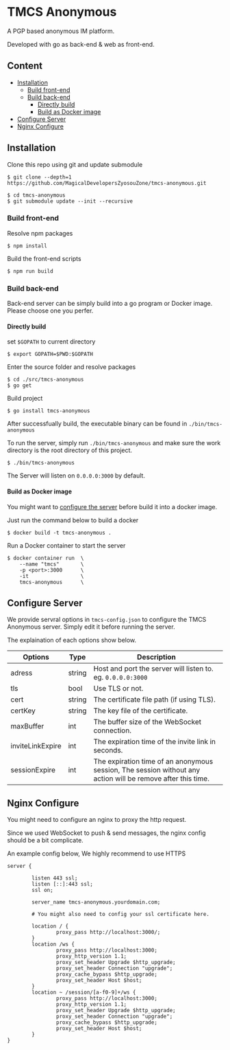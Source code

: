 # TMCS Anonymous

A PGP based anonymous IM platform.

Developed with go as back-end & web as front-end. 

## Content
- [Installation](#installation)
  - [Build front-end](#build-front-end)
  - [Build back-end](#build-back-end)
    - [Directly build](#directly-build)
    - [Build as Docker image](#Build-as-Docker-image)
- [Configure Server](#configure-server)
- [Nginx Configure](#Nginx-Configure)

## Installation

Clone this repo using git and update submodule
```shell
$ git clone --depth=1 https://github.com/MagicalDevelopersZyosouZone/tmcs-anonymous.git

$ cd tmcs-anonymous
$ git submodule update --init --recursive
```

### Build front-end
Resolve npm packages
```shell
$ npm install
```

Build the front-end scripts
```shell
$ npm run build
```

### Build back-end

Back-end server can be simply build into a go program or Docker image. Please choose one you perfer.

#### Directly build

set `$GOPATH` to current directory
```shell
$ export GOPATH=$PWD:$GOPATH
```

Enter the source folder and resolve packages
```shell
$ cd ./src/tmcs-anonymous
$ go get
```

Build project
```shell
$ go install tmcs-anonymous
```

After successfually build, the executable binary can be found in `./bin/tmcs-anonymous`

To run the server, simply run `./bin/tmcs-anonymous` and make sure the work directory is the root directory of this project.
```shell
$ ./bin/tmcs-anonymous
```

The Server will listen on `0.0.0.0:3000` by default.

#### Build as Docker image

You might want to [configure the server](#configure-server) before build it into a docker image.

Just run the command below to build a docker
```shell
$ docker build -t tmcs-anonymous .
```

Run a Docker container to start the server
```shell
$ docker container run  \
    --name "tmcs"       \
    -p <port>:3000      \
    -it                 \
    tmcs-anonymous      \
```

## Configure Server

We provide servral options in `tmcs-config.json` to configure the TMCS Anonymous server. Simply edit it before running the server.

The explaination of each options show below.

| Options          | Type   | Description |
|------------------|--------|-------------|
| adress           | string | Host and port the server will listen to. eg. `0.0.0.0:3000`
| tls              | bool   | Use TLS or not. |
| cert             | string | The certificate file path (if using TLS). |
| certKey          | string | The key file of the certificate. |
| maxBuffer        | int    | The buffer size of the WebSocket connection. |
| inviteLinkExpire | int    | The expiration time of the invite link in seconds. |
| sessionExpire    | int    | The expiration time of an anonymous session, The session without any action will be remove after this time. |

## Nginx Configure

You might need to configure an nginx to proxy the http request. 

Since we used WebSocket to push & send messages, the nginx config should be a bit complicate.

An example config below, We highly recommend to use HTTPS

```nginx
server {

        listen 443 ssl;
        listen [::]:443 ssl;
        ssl on;

        server_name tmcs-anonymous.yourdomain.com;

        # You might also need to config your ssl certificate here.

        location / {
                proxy_pass http://localhost:3000/;
        }
        location /ws {
                proxy_pass http://localhost:3000;
                proxy_http_version 1.1;
                proxy_set_header Upgrade $http_upgrade;
                proxy_set_header Connection "upgrade";
                proxy_cache_bypass $http_upgrade;
                proxy_set_header Host $host;
        }
        location ~ /session/[a-f0-9]+/ws {
                proxy_pass http://localhost:3000;
                proxy_http_version 1.1;
                proxy_set_header Upgrade $http_upgrade;
                proxy_set_header Connection "upgrade";
                proxy_cache_bypass $http_upgrade;
                proxy_set_header Host $host;
        }
}
```